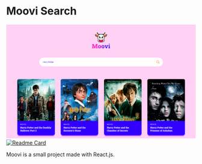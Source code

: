 # Moovi Search

![alt text](https://github.com/MathiasRauls/MooviSearch/blob/main/src/screenshot.PNG)
[![Readme Card](https://github-readme-stats.vercel.app/api/pin/?username=MathiasRauls&repo=MooviSearch&hide=css)](https://github.com/anuraghazra/github-readme-stats)

Moovi is a small project made with React.js.
